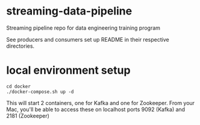 # streaming-data-pipeline
Streaming pipeline repo for data engineering training program

See producers and consumers set up README in their respective directories.

# local environment setup

  `cd docker`  
  `./docker-compose.sh up -d`

This  will start 2 containers, one for Kafka and one for Zookeeper. From your Mac, you'll be able to access these on localhost ports 9092 (Kafka) and 2181 (Zookeeper)
